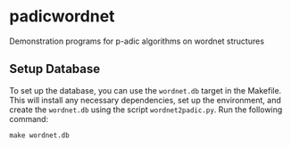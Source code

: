 # padicwordnet
Demonstration programs for p-adic algorithms on wordnet structures

## Setup Database
To set up the database, you can use the `wordnet.db` target in the Makefile. This will install any necessary dependencies,
set up the environment, and create the `wordnet.db` using the script `wordnet2padic.py`. Run the following command:

```
make wordnet.db
```
